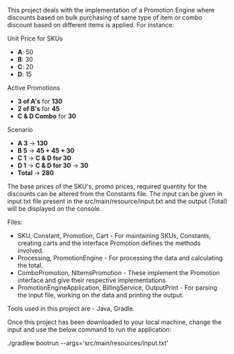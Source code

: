This project deals with the implementation of a Promotion Engine where discounts based on bulk purchasing of same type of item or combo discount based on different items is applied. For instance:

Unit Price for SKUs
- **A**: 50
- **B**: 30
- **C**: 20
- **D**: 15

Active Promotions
- **3 of A's** for **130**
- **2 of B's** for **45**
- **C & D Combo** for **30**

Scenario
- **A 3** -> **130**
- **B 5** -> **45 + 45 + 30**
- **C 1** -> **C & D for 30**
- **D 1** -> **C & D for 30** -> **30**
- **Total** -> **280**

The base prices of the SKU's, promo prices, required quantity for the discounts can be altered from the Constants file.
The input can be given in input.txt file present in the src/main/resource/input.txt and the output (Total) will be displayed on the console.

Files:
- SKU, Constant, Promotion, Cart - For maintaining SKUs, Constants, creating carts and the interface Promotion defines the methods involved.
- Processing, PromotionEngine - For processing the data and calculating the total.
- ComboPromotion, NItemsPromotion - These implement the Promotion interface and give their respective implementations.
- PromotionEngineApplication, BillingService, OutputPrint - For parsing the input file, working on the data and printing the output.

Tools used in this project are - Java, Gradle. 

Once this project has been downloaded to your local machine, change the input and use the below command to run the application:

./gradlew bootrun --args='src/main/resources/input.txt'